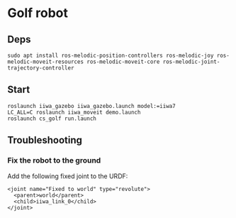 # Golf robot

## Deps

```
sudo apt install ros-melodic-position-controllers ros-melodic-joy ros-melodic-moveit-resources ros-melodic-moveit-core ros-melodic-joint-trajectory-controller
```

## Start

```
roslaunch iiwa_gazebo iiwa_gazebo.launch model:=iiwa7
LC_ALL=C roslaunch iiwa_moveit demo.launch
roslaunch cs_golf run.launch
```

## Troubleshooting
### Fix the robot to the ground

Add the following fixed joint to the URDF:
```
<joint name="Fixed to world" type="revolute">
  <parent>world</parent>
  <child>iiwa_link_0</child>
</joint>
```
